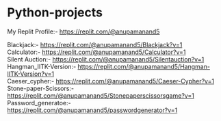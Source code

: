 # Python-projects
My Replit Profile:- https://replit.com/@anupamanand5 <br>

Blackjack:- https://replit.com/@anupamanand5/Blackjack?v=1 <br>
Calculator:- https://replit.com/@anupamanand5/Calculator?v=1 <br>
Silent Auction:- https://replit.com/@anupamanand5/Silentauction?v=1 <br>
Hangman_IITK-Version:- https://replit.com/@anupamanand5/Hangman-IITK-Version?v=1 <br>
Caeser_cypher:- https://replit.com/@anupamanand5/Caeser-Cypher?v=1 <br>
Stone-paper-Scissors:- https://replit.com/@anupamanand5/Stonepaperscissorsgame?v=1 <br>
Password_generatoe:- https://replit.com/@anupamanand5/passwordgenerator?v=1
